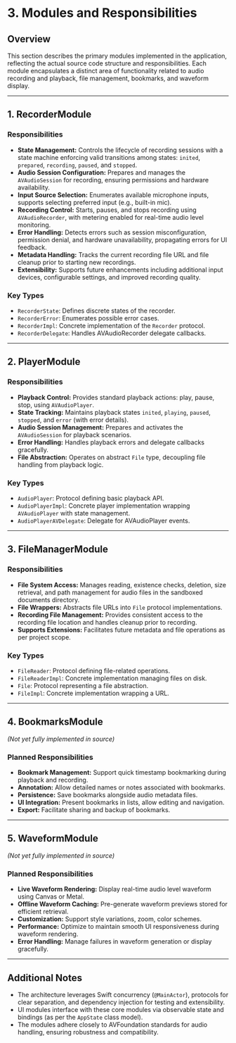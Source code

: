 # 3. Modules and Responsibilities

## Overview

This section describes the primary modules implemented in the application, reflecting the actual source code structure and responsibilities. Each module encapsulates a distinct area of functionality related to audio recording and playback, file management, bookmarks, and waveform display.

---

## 1. RecorderModule

### Responsibilities

- **State Management:** Controls the lifecycle of recording sessions with a state machine enforcing valid transitions among states: `inited`, `prepared`, `recording`, `paused`, and `stopped`.
- **Audio Session Configuration:** Prepares and manages the `AVAudioSession` for recording, ensuring permissions and hardware availability.
- **Input Source Selection:** Enumerates available microphone inputs, supports selecting preferred input (e.g., built-in mic).
- **Recording Control:** Starts, pauses, and stops recording using `AVAudioRecorder`, with metering enabled for real-time audio level monitoring.
- **Error Handling:** Detects errors such as session misconfiguration, permission denial, and hardware unavailability, propagating errors for UI feedback.
- **Metadata Handling:** Tracks the current recording file URL and file cleanup prior to starting new recordings.
- **Extensibility:** Supports future enhancements including additional input devices, configurable settings, and improved recording quality.

### Key Types

- `RecorderState`: Defines discrete states of the recorder.
- `RecorderError`: Enumerates possible error cases.
- `RecorderImpl`: Concrete implementation of the `Recorder` protocol.
- `RecorderDelegate`: Handles AVAudioRecorder delegate callbacks.

---

## 2. PlayerModule

### Responsibilities

- **Playback Control:** Provides standard playback actions: play, pause, stop, using `AVAudioPlayer`.
- **State Tracking:** Maintains playback states `inited`, `playing`, `paused`, `stopped`, and `error` (with error details).
- **Audio Session Management:** Prepares and activates the `AVAudioSession` for playback scenarios.
- **Error Handling:** Handles playback errors and delegate callbacks gracefully.
- **File Abstraction:** Operates on abstract `File` type, decoupling file handling from playback logic.

### Key Types

- `AudioPlayer`: Protocol defining basic playback API.
- `AudioPlayerImpl`: Concrete player implementation wrapping `AVAudioPlayer` with state management.
- `AudioPlayerAVDelegate`: Delegate for AVAudioPlayer events.

---

## 3. FileManagerModule

### Responsibilities

- **File System Access:** Manages reading, existence checks, deletion, size retrieval, and path management for audio files in the sandboxed documents directory.
- **File Wrappers:** Abstracts file URLs into `File` protocol implementations.
- **Recording File Management:** Provides consistent access to the recording file location and handles cleanup prior to recording.
- **Supports Extensions:** Facilitates future metadata and file operations as per project scope.

### Key Types

- `FileReader`: Protocol defining file-related operations.
- `FileReaderImpl`: Concrete implementation managing files on disk.
- `File`: Protocol representing a file abstraction.
- `FileImpl`: Concrete implementation wrapping a URL.

---

## 4. BookmarksModule

*(Not yet fully implemented in source)*

### Planned Responsibilities

- **Bookmark Management:** Support quick timestamp bookmarking during playback and recording.
- **Annotation:** Allow detailed names or notes associated with bookmarks.
- **Persistence:** Save bookmarks alongside audio metadata files.
- **UI Integration:** Present bookmarks in lists, allow editing and navigation.
- **Export:** Facilitate sharing and backup of bookmarks.

---

## 5. WaveformModule

*(Not yet fully implemented in source)*

### Planned Responsibilities

- **Live Waveform Rendering:** Display real-time audio level waveform using Canvas or Metal.
- **Offline Waveform Caching:** Pre-generate waveform previews stored for efficient retrieval.
- **Customization:** Support style variations, zoom, color schemes.
- **Performance:** Optimize to maintain smooth UI responsiveness during waveform rendering.
- **Error Handling:** Manage failures in waveform generation or display gracefully.

---

## Additional Notes

- The architecture leverages Swift concurrency (`@MainActor`), protocols for clear separation, and dependency injection for testing and extensibility.
- UI modules interface with these core modules via observable state and bindings (as per the `AppState` class model).
- The modules adhere closely to AVFoundation standards for audio handling, ensuring robustness and compatibility.
